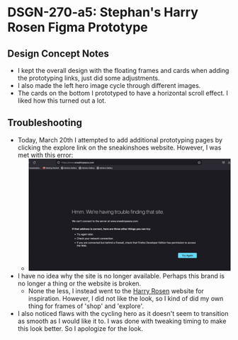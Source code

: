 # DSGN-270-a5: Stephan's Harry Rosen Figma Prototype

## Design Concept Notes

- I kept the overall design with the floating frames and cards when adding the prototyping links, just did some adjustments.
- I also made the left hero image cycle through different images.
- The cards on the bottom I prototyped to have a horizontal scroll effect. I liked how this turned out a lot.

## Troubleshooting

- Today, March 20th I attempted to add additional prototyping pages by clicking the explore link on the sneakinshoes website. However, I was met with this error:
  - ![brokenLink](https://github.com/Stayl045/dsgn270-a5/blob/4b022e62b16c732230d3226b7eff090005a21a49/broken-link.png)
- I have no idea why the site is no longer available. Perhaps this brand is no longer a thing or the website is broken.
  - None the less, I instead went to the [Harry Rosen](https://www.harryrosen.com/en) website for inspiration. However, I did not like the look, so I kind of did my own thing for frames of 'shop' and 'explore'.
- I also noticed flaws with the cycling hero as it doesn't seem to transition as smooth as I would like it to. I was done with tweaking timing to make this look better. So I apologize for the look.
